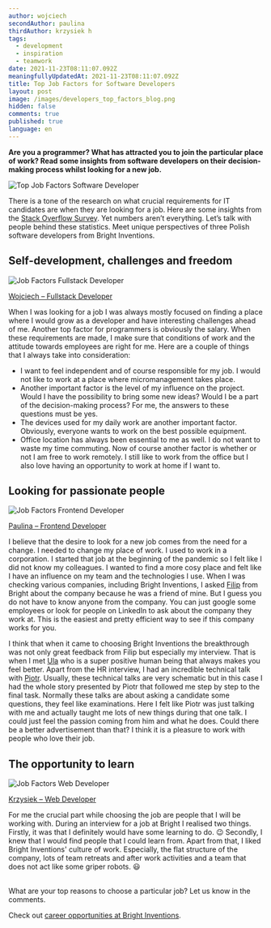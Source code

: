 ```yaml
---
author: wojciech
secondAuthor: paulina
thirdAuthor: krzysiek h
tags:
  - development
  - inspiration
  - teamwork
date: 2021-11-23T08:11:07.092Z
meaningfullyUpdatedAt: 2021-11-23T08:11:07.092Z
title: Top Job Factors for Software Developers
layout: post
image: /images/developers_top_factors_blog.png
hidden: false
comments: true
published: true
language: en
---
```

**Are you a programmer? What has attracted you to join the particular place of work? Read some insights from software developers on their decision-making process whilst looking for a new job.**

![Top Job Factors Software Developer](../../static/images/job_factors.png "")

There is a tone of the research on what crucial requirements for IT candidates are when they are looking for a job. Here are some insights from the [Stack Overflow Survey](https://insights.stackoverflow.com/survey/2020#job-priorities). Yet numbers aren’t everything. Let’s talk with people behind these statistics. Meet unique perspectives of three Polish software developers from Bright Inventions.

## Self-development, challenges and freedom

![Job Factors Fullstack Developer](../../static/images/wojciech_job_factors.png "")

[Wojciech – Fullstack Developer](/about-us/wojciech/)

When I was looking for a job I was always mostly focused on finding a place where I would grow as a developer and have interesting challenges ahead of me. Another top factor for programmers is obviously the salary. When these requirements are made, I make sure that conditions of work and the attitude towards employees are right for me. Here are a couple of things that I always take into consideration:

* I want to feel independent and of course responsible for my job. I would not like to work at a place where micromanagement takes place.
* Another important factor is the level of my influence on the project. Would I have the possibility to bring some new ideas? Would I be a part of the decision-making process? For me, the answers to these questions must be yes.
* The devices used for my daily work are another important factor. Obviously, everyone wants to work on the best possible equipment.
* Office location has always been essential to me as well. I do not want to waste my time commuting. Now of course another factor is whether or not I am free to work remotely. I still like to work from the office but I also love having an opportunity to work at home if I want to.

## Looking for passionate people

![Job Factors Frontend Developer](../../static/images/paulina_job_factors.png "")

[Paulina – Frontend Developer](/about-us/paulina/)

I believe that the desire to look for a new job comes from the need for a change. I needed to change my place of work. I used to work in a corporation. I started that job at the beginning of the pandemic so I felt like I did not know my colleagues. I wanted to find a more cosy place and felt like I have an influence on my team and the technologies I use. When I was checking various companies, including Bright Inventions, I asked [](https://brightinventions.pl/about-us/filip/)[Filip](/about-us/filip/) from Bright about the company because he was a friend of mine. But I guess you do not have to know anyone from the company. You can just google some employees or look for people on LinkedIn to ask about the company they work at. This is the easiest and pretty efficient way to see if this company works for you.

I think that when it came to choosing Bright Inventions the breakthrough was not only great feedback from Filip but especially my interview. That is when I met [Ula](/about-us/ula/) who is a super positive human being that always makes you feel better. Apart from the HR interview, I had an incredible technical talk with [Piotr](/about-us/piotr/). Usually, these technical talks are very schematic but in this case I had the whole story presented by Piotr that followed me step by step to the final task. Normally these talks are about asking a candidate some questions, they feel like examinations. Here I felt like Piotr was just talking with me and actually taught me lots of new things during that one talk. I could just feel the passion coming from him and what he does. Could there be a better advertisement than that? I think it is a pleasure to work with people who love their job.

## The opportunity to learn

![Job Factors Web Developer](../../static/images/krzysiek_job_factors.png "")

[Krzysiek – Web Developer](/about-us/krzysiek-h/)

For me the crucial part while choosing the job are people that I will be working with. During an interview for a job at Bright  I realised two things. Firstly, it was that I definitely would have some learning to do. 😉  Secondly, I knew that I would find people that I could learn from. Apart from that, I liked Bright Inventions' culture of work. Especially, the flat structure of the company, lots of team retreats and after work activities and a team that does not act like some griper robots. 😃

\
What are your top reasons to choose a particular job? Let us know in the comments. 

Check out [career opportunities at Bright Inventions](/career).
